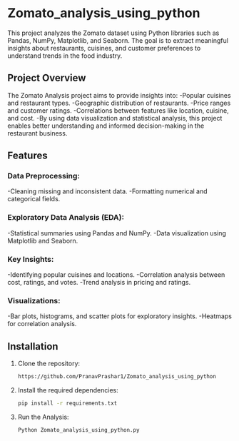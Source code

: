 # Zomato_analysis_using_python
This project analyzes the Zomato dataset using Python libraries such as Pandas, NumPy, Matplotlib, and Seaborn. The goal is to extract meaningful insights about restaurants, cuisines, and customer preferences to understand trends in the food industry.

## Project Overview
The Zomato Analysis project aims to provide insights into:
-Popular cuisines and restaurant types.
-Geographic distribution of restaurants.
-Price ranges and customer ratings.
-Correlations between features like location, cuisine, and cost.
-By using data visualization and statistical analysis, this project enables better understanding and informed decision-making in the restaurant business.


## Features
### Data Preprocessing:
-Cleaning missing and inconsistent data.
-Formatting numerical and categorical fields.
### Exploratory Data Analysis (EDA):
-Statistical summaries using Pandas and NumPy.
-Data visualization using Matplotlib and Seaborn.
### Key Insights:
-Identifying popular cuisines and locations.
-Correlation analysis between cost, ratings, and votes.
-Trend analysis in pricing and ratings.
### Visualizations:
-Bar plots, histograms, and scatter plots for exploratory insights.
-Heatmaps for correlation analysis.

## Installation

1. Clone the repository:
   ```bash
   https://github.com/PranavPrashar1/Zomato_analysis_using_python
2. Install the required dependencies:
   ```bash
   pip install -r requirements.txt
3. Run the Analysis:
   ```bash
   Python Zomato_analysis_using_python.py
   
